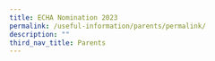```yaml
---
title: ECHA Nomination 2023
permalink: /useful-information/parents/permalink/
description: ""
third_nav_title: Parents
---
```

